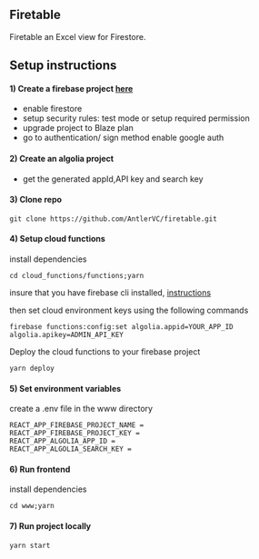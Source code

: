 ## Firetable

Firetable an Excel view for Firestore.

## Setup instructions

#### 1) Create a firebase project [here](https://console.firebase.google.com/u/0/)

- enable firestore
- setup security rules: test mode or setup required permission
- upgrade project to Blaze plan
- go to authentication/ sign method enable google auth


#### 2) Create an algolia project

- get the generated appId,API key and search key

#### 3) Clone repo

```
git clone https://github.com/AntlerVC/firetable.git
```

#### 4) Setup cloud functions

install dependencies

```
cd cloud_functions/functions;yarn
```

insure that you have firebase cli installed, [instructions](https://firebase.google.com/docs/cli)

then set cloud environment keys using the following commands

```
firebase functions:config:set algolia.appid=YOUR_APP_ID algolia.apikey=ADMIN_API_KEY
```

Deploy the cloud functions to your firebase project

```
yarn deploy
```

#### 5) Set environment variables


create a .env file in the www directory


```
REACT_APP_FIREBASE_PROJECT_NAME =
REACT_APP_FIREBASE_PROJECT_KEY =
REACT_APP_ALGOLIA_APP_ID =
REACT_APP_ALGOLIA_SEARCH_KEY =
```

#### 6) Run frontend

install dependencies

```
cd www;yarn
```

#### 7) Run project locally

```
yarn start
```

